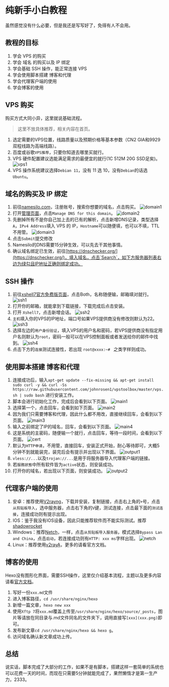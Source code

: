 # 纯新手小白教程

虽然感觉没有什么必要，但是我还是写写好了，免得有人不会用。

## 教程的目标

1. 学会 VPS 的购买
2. 学会 域名 的购买以及 IP 绑定
3. 学会基础 SSH 操作，能正常连接 VPS
4. 学会使用脚本搭建 博客和代理
5. 学会代理客户端的使用
6. 学会博客的使用

## VPS 购买

购买方式大同小异，这里就说基础流程。

> 这里不放具体推荐，相关内容在首页。

1. 选定需要的VPS位置，线路质量以及预期价格等基本参数（CN2 GIA和9929双程线路为高端线路）。
2. 百度或谷歌`VPS推荐`，只要你知道去哪里买就行。
3. VPS 硬件配置建议选能满足需求的最便宜的就行(1C 512M 20G SSD足矣)。
![vps1](images/vps1.png)
4. VPS 操作系统建议选择`Debian 11`，没有 11 选 10，没有`Debian`的话选`Ubuntu`。

## 域名的购买及 IP 绑定

1. 前往[namesilo.com](https://www.namesilo.com/?rid=685fb47qi)，注册账号，搜索你想要的域名，点击购买。
![domain1](images/domain1.png)
2. 打开[管理页面](https://www.namesilo.com/account_domains.php)，点击`Manage DNS for this domain`。
![domain2](images/domain2.png)
3. 先删掉所有不是你自己加上去的已有的解析，点击新增DNS记录，类型选择`A`，`IPv4 Address`填入 VPS 的 IP，`Hostname`可以随便填，也可以不填，TTL不用管。
![domain3](images/domain3.png)
4. 点击`Submit`提交修改
5. Namesilo的DNS需要15分钟生效，可以先去干其他事情。
6. 确认域名绑定已生效，前往[https://dnschecker.org/](https://dnschecker.org/)，填入域名，点击`Search`，如下方服务器列表右边为绿勾且IP地址正确则绑定成功。

## SSH 操作

1. 前往[xshell7官方免费版页面](https://www.netsarang.com/en/free-for-home-school/)，点击Both，名称随便输，邮箱填对就行。
![ssh1](images/ssh1.png)
2. 打开你的邮箱，就能拿到下载链接，下载完成后点击安装。
3. 打开 `Xshell7`，点击新增会话。
![ssh2](images/ssh2.png)
4. `主机`填入你的VPS的IP地址，端口号如果VPS提供商没有修改则默认为22。
![ssh3](images/ssh3.png)
5. 选择左边的`用户身份验证`，填入VPS的用户名和密码，若VPS提供商没有指定用户名则默认为`root`，密码一般可以在VPS控制面板或者发送给你的邮件中找到。
![ssh4](images/ssh4.png)
6. 点击下方的`连接`测试连接性，若出现 `root@xxxx:~# ` 之类字样则成功。

## 使用脚本搭建 博客和代理

1. 连接成功后，输入`apt-get update --fix-missing && apt-get install sudo curl -y && curl -Ss https://raw.githubusercontent.com/johnrosen1/vpstoolbox/master/vps.sh | sudo bash` 进行安装工作。
2. 脚本会进行初始化工作，完成后会看到以下页面。
![main1](images/main1.png)
3. 选择第一个，点击回车，会看到如下页面。
![main2](images/main2.png)
4. 因为我们只需要博客和代理，因此什么都不用改，直接继续回车，会看到以下页面。
![main3](images/main3.png)
5. 输入之前绑定了IP的域名，回车，会看到以下页面。
![main4](images/main4.png)
6. 这是系统的主密码，随便输一个就行，点击回车，等待一段时间，会看到以下页面。
![cert](images/cert.png)
7. 默认为`HTTP申请`，不用管，直接回车，安装正式开始，耐心等待即可，大概5分钟不到就能装完，装完后会有提示并出现以下界面。
![output1](images/output1.png)
8. `vless://...`以及`trojan://...`是用于将服务器导入代理客户端的链接。
9. 若`服務狀態`中所有软件皆为`active`状态，则安装成功。
10. 打开你的域名，若出现以下页面，则安装成功。
![output2](images/output2.png)

## 代理客户端的使用

1. 安卓：推荐使用[V2rayng](https://github.com/2dust/v2rayNG)，下载并安装，复制链接，点击右上角的`+`号，点击`从剪贴板导入`，选中服务器，点击右下角的`V`键，测试连接，点击最下面的`测试连接`，连接成功则有提示出现。
2. IOS：鉴于我没有IOS设备，因此只能推荐软件而不能实际测试。推荐[shadowrocket](https://apps.apple.com/us/app/shadowrocket/id932747118)
3. Windows：推荐[Netch](https://github.com/NetchX/Netch)，一样，点击`从剪贴板导入服务器`，模式选择`Bypass Lan and China`，点击`启动`，若连接成功则有`HTTP: xxx ms`字样出现。
![netch](images/netch.png)
4. Linux：推荐使用[v2rayA](https://github.com/v2rayA/v2rayA)，更多的请看官方文档。

## 博客的使用

Hexo没有图形化界面，需要SSH操作，这里仅介绍基本流程，主题以及更多内容请看[官方文档](https://hexo.io/zh-cn/)。

1. 写好一份`xxx.md`文件
2. 进入博客路径，`cd /usr/share/nginx/hexo`
3. 新增一篇文章，`hexo new xxx`
4. 使用`Xftp 7`将`xxx.md`覆盖上传至`/usr/share/nginx/hexo/source/_posts`，图片等请放在同目录与.md文件同名的文件夹下，调用直接写`[xxx](xxx.png)`即可。
5. 发布新文章`cd /usr/share/nginx/hexo && hexo g`。
6. 访问域名确认新文章成功上传。

## 总结

说实话，脚本完成了大部分的工作，如果不是有脚本，搭建这样一套简单的系统也可以花费一天的时间，而现在只需要5分钟就能完成了，果然懒惰才是第一生产力，2333。